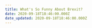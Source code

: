 ```yaml
---
title: What's So Funny About Brexit?
date: 2020-09-18T18:46:00.000Z
date_updated: 2020-09-18T18:46:00.000Z
---
```

